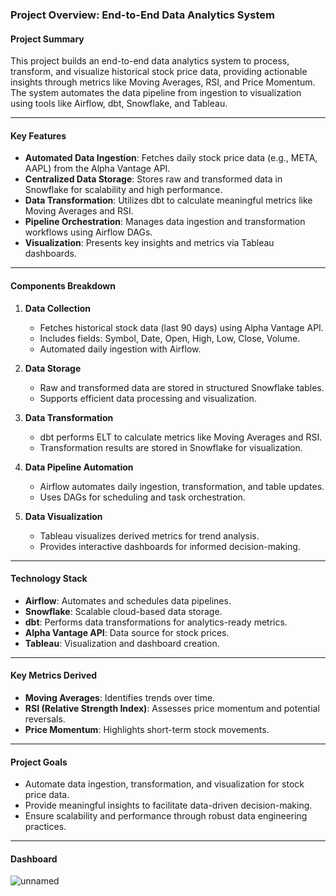 ### Project Overview: End-to-End Data Analytics System


#### **Project Summary**
This project builds an end-to-end data analytics system to process, transform, and visualize historical stock price data, providing actionable insights through metrics like Moving Averages, RSI, and Price Momentum. The system automates the data pipeline from ingestion to visualization using tools like Airflow, dbt, Snowflake, and Tableau.


---


#### **Key Features**
- **Automated Data Ingestion**: Fetches daily stock price data (e.g., META, AAPL) from the Alpha Vantage API.
- **Centralized Data Storage**: Stores raw and transformed data in Snowflake for scalability and high performance.
- **Data Transformation**: Utilizes dbt to calculate meaningful metrics like Moving Averages and RSI.
- **Pipeline Orchestration**: Manages data ingestion and transformation workflows using Airflow DAGs.
- **Visualization**: Presents key insights and metrics via Tableau dashboards.


---


#### **Components Breakdown**
1. **Data Collection**
   - Fetches historical stock data (last 90 days) using Alpha Vantage API.
   - Includes fields: Symbol, Date, Open, High, Low, Close, Volume.
   - Automated daily ingestion with Airflow.


2. **Data Storage**
   - Raw and transformed data are stored in structured Snowflake tables.
   - Supports efficient data processing and visualization.


3. **Data Transformation**
   - dbt performs ELT to calculate metrics like Moving Averages and RSI.
   - Transformation results are stored in Snowflake for visualization.


4. **Data Pipeline Automation**
   - Airflow automates daily ingestion, transformation, and table updates.
   - Uses DAGs for scheduling and task orchestration.


5. **Data Visualization**
   - Tableau visualizes derived metrics for trend analysis.
   - Provides interactive dashboards for informed decision-making.


---


#### **Technology Stack**
- **Airflow**: Automates and schedules data pipelines.
- **Snowflake**: Scalable cloud-based data storage.
- **dbt**: Performs data transformations for analytics-ready metrics.
- **Alpha Vantage API**: Data source for stock prices.
- **Tableau**: Visualization and dashboard creation.


---


#### **Key Metrics Derived**
- **Moving Averages**: Identifies trends over time.
- **RSI (Relative Strength Index)**: Assesses price momentum and potential reversals.
- **Price Momentum**: Highlights short-term stock movements.


---


#### **Project Goals**
- Automate data ingestion, transformation, and visualization for stock price data.
- Provide meaningful insights to facilitate data-driven decision-making.
- Ensure scalability and performance through robust data engineering practices.


---
#### **Dashboard**

![unnamed](https://github.com/user-attachments/assets/62256055-6337-47a5-96b6-2383342c1298)

